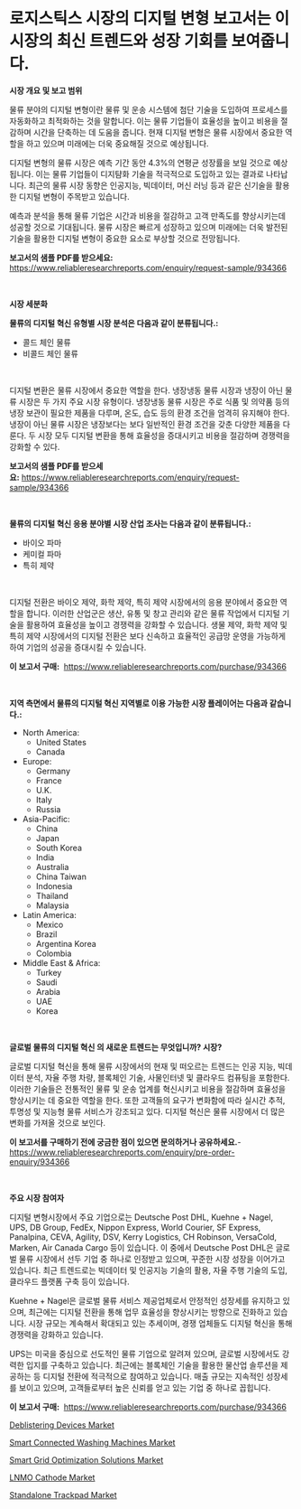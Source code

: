 <p><h1>로지스틱스 시장의 디지털 변형 보고서는 이 시장의 최신 트렌드와 성장 기회를 보여줍니다.</h1></p><p><strong>시장 개요 및 보고 범위</strong></p>
<p><p>물류 분야의 디지털 변형이란 물류 및 운송 시스템에 첨단 기술을 도입하여 프로세스를 자동화하고 최적화하는 것을 말합니다. 이는 물류 기업들이 효율성을 높이고 비용을 절감하며 시간을 단축하는 데 도움을 줍니다. 현재 디지털 변형은 물류 시장에서 중요한 역할을 하고 있으며 미래에는 더욱 중요해질 것으로 예상됩니다. </p><p>디지털 변형의 물류 시장은 예측 기간 동안 4.3%의 연평균 성장률을 보일 것으로 예상됩니다. 이는 물류 기업들이 디지턈화 기술을 적극적으로 도입하고 있는 결과로 나타납니다. 최근의 물류 시장 동향은 인공지능, 빅데이터, 머신 러닝 등과 같은 신기술을 활용한 디지털 변형이 주목받고 있습니다. </p><p>예측과 분석을 통해 물류 기업은 시간과 비용을 절감하고 고객 만족도를 향상시키는데 성공할 것으로 기대됩니다. 물류 시장은 빠르게 성장하고 있으며 미래에는 더욱 발전된 기술을 활용한 디지털 변형이 중요한 요소로 부상할 것으로 전망됩니다.</p></p>
<p><strong>보고서의 샘플 PDF를 받으세요:</strong> <a href="https://www.reliableresearchreports.com/enquiry/request-sample/934366">https://www.reliableresearchreports.com/enquiry/request-sample/934366</a></p>
<p>&nbsp;</p>
<p><strong>시장 세분화</strong></p>
<p><strong>물류의 디지털 혁신 유형별 시장 분석은 다음과 같이 분류됩니다.:</strong></p>
<p><ul><li>콜드 체인 물류</li><li>비콜드 체인 물류</li></ul></p>
<p>&nbsp;</p>
<p><p>디지털 변환은 물류 시장에서 중요한 역할을 한다. 냉장냉동 물류 시장과 냉장이 아닌 물류 시장은 두 가지 주요 시장 유형이다. 냉장냉동 물류 시장은 주로 식품 및 의약품 등의 냉장 보관이 필요한 제품을 다루며, 온도, 습도 등의 환경 조건을 엄격히 유지해야 한다. 냉장이 아닌 물류 시장은 냉장보다는 보다 일반적인 환경 조건을 갖춘 다양한 제품을 다룬다. 두 시장 모두 디지털 변환을 통해 효율성을 증대시키고 비용을 절감하며 경쟁력을 강화할 수 있다.</p></p>
<p><strong>보고서의 샘플 PDF를 받으세요:</strong>&nbsp;<a href="https://www.reliableresearchreports.com/enquiry/request-sample/934366">https://www.reliableresearchreports.com/enquiry/request-sample/934366</a></p>
<p>&nbsp;</p>
<p><strong> 물류의 디지털 혁신 응용 분야별 시장 산업 조사는 다음과 같이 분류됩니다.:</strong></p>
<p><ul><li>바이오 파마</li><li>케미컬 파마</li><li>특히 제약</li></ul></p>
<p>&nbsp;</p>
<p><p>디지털 전환은 바이오 제약, 화학 제약, 특히 제약 시장에서의 응용 분야에서 중요한 역할을 합니다. 이러한 산업군은 생산, 유통 및 창고 관리와 같은 물류 작업에서 디지털 기술을 활용하여 효율성을 높이고 경쟁력을 강화할 수 있습니다. 생물 제약, 화학 제약 및 특히 제약 시장에서의 디지털 전환은 보다 신속하고 효율적인 공급망 운영을 가능하게 하여 기업의 성공을 증대시킬 수 있습니다.</p></p>
<p><strong>이 보고서 구매:</strong>&nbsp; <a href="https://www.reliableresearchreports.com/purchase/934366">https://www.reliableresearchreports.com/purchase/934366</a></p>
<p>&nbsp;</p>
<p><strong>지역 측면에서 물류의 디지털 혁신 지역별로 이용 가능한 시장 플레이어는 다음과 같습니다.:</strong></p>
<p><ul>
    <li>
        North America:
        <ul>
            <li>United States</li>
            <li>Canada</li>
        </ul>
    </li>
    <li>
        Europe:
        <ul>
            <li>Germany</li>
            <li>France</li>
            <li>U.K.</li>
            <li>Italy</li>
            <li>Russia</li>
        </ul>
    </li>
    <li>
        Asia-Pacific:
        <ul>
            <li>China</li>
            <li>Japan</li>
            <li>South Korea</li>
            <li>India</li>
            <li>Australia</li>
            <li>China Taiwan</li>
            <li>Indonesia</li>
            <li>Thailand</li>
            <li>Malaysia</li>
        </ul>
    </li>
    <li>
        Latin America:
        <ul>
            <li>Mexico</li>
            <li>Brazil</li>
            <li>Argentina Korea</li>
            <li>Colombia</li>
        </ul>
    </li>
    <li>
        Middle East & Africa:
        <ul>
            <li>Turkey</li>
            <li>Saudi</li>
            <li>Arabia</li>
            <li>UAE</li>
            <li>Korea</li>
        </ul>
    </li>
    </ul></p>
<p>&nbsp;</p>
<p><strong>글로벌 물류의 디지털 혁신 의 새로운 트렌드는 무엇입니까? 시장?</strong></p>
<p><p>글로벌 디지털 혁신을 통해 물류 시장에서의 현재 및 떠오르는 트렌드는 인공 지능, 빅데이터 분석, 자율 주행 차량, 블록체인 기술, 사물인터넷 및 클라우드 컴퓨팅을 포함한다. 이러한 기술들은 전통적인 물류 및 운송 업계를 혁신시키고 비용을 절감하며 효율성을 향상시키는 데 중요한 역할을 한다. 또한 고객들의 요구가 변화함에 따라 실시간 추적, 투명성 및 지능형 물류 서비스가 강조되고 있다. 디지털 혁신은 물류 시장에서 더 많은 변화를 가져올 것으로 보인다.</p></p>
<p><strong>이 보고서를 구매하기 전에 궁금한 점이 있으면 문의하거나 공유하세요.</strong>- <a href="https://www.reliableresearchreports.com/enquiry/pre-order-enquiry/934366">https://www.reliableresearchreports.com/enquiry/pre-order-enquiry/934366</a></p>
<p>&nbsp;</p>
<p><strong>주요 시장 참여자</strong></p>
<p><p>디지털 변형시장에서 주요 기업으로는 Deutsche Post DHL, Kuehne + Nagel, UPS, DB Group, FedEx, Nippon Express, World Courier, SF Express, Panalpina, CEVA, Agility, DSV, Kerry Logistics, CH Robinson, VersaCold, Marken, Air Canada Cargo 등이 있습니다. 이 중에서 Deutsche Post DHL은 글로벌 물류 시장에서 선두 기업 중 하나로 인정받고 있으며, 꾸준한 시장 성장을 이어가고 있습니다. 최근 트렌드로는 빅데이터 및 인공지능 기술의 활용, 자율 주행 기술의 도입, 클라우드 플랫폼 구축 등이 있습니다.</p><p>Kuehne + Nagel은 글로벌 물류 서비스 제공업체로서 안정적인 성장세를 유지하고 있으며, 최근에는 디지털 전환을 통해 업무 효율성을 향상시키는 방향으로 진화하고 있습니다. 시장 규모는 계속해서 확대되고 있는 추세이며, 경쟁 업체들도 디지털 혁신을 통해 경쟁력을 강화하고 있습니다.</p><p>UPS는 미국을 중심으로 선도적인 물류 기업으로 알려져 있으며, 글로벌 시장에서도 강력한 입지를 구축하고 있습니다. 최근에는 블록체인 기술을 활용한 물산업 솔루션을 제공하는 등 디지털 전환에 적극적으로 참여하고 있습니다. 매출 규모는 지속적인 성장세를 보이고 있으며, 고객들로부터 높은 신뢰를 얻고 있는 기업 중 하나로 꼽힙니다.</p></p>
<p><strong>이 보고서 구매:</strong>&nbsp;&nbsp;<a href="https://www.reliableresearchreports.com/purchase/934366">https://www.reliableresearchreports.com/purchase/934366</a></p>
<p><p><a href="https://five-trouble-98a.notion.site/Global-Deblistering-Devices-Market-Size-and-Market-Trends-Insights-and-Projections-from-2024-to-203-e8673fb6ce06488689a7a04f6fee218b">Deblistering Devices Market</a></p><p><a href="https://github.com/angelajermaine/Market-Research-Report-List-2/blob/main/smart-connected-washing-machines-market.md">Smart Connected Washing Machines Market</a></p><p><a href="https://github.com/beatblasta/Market-Research-Report-List-2/blob/main/smart-grid-optimization-solutions-market.md">Smart Grid Optimization Solutions Market</a></p><p><a href="https://view.publitas.com/reportprime-1/lnmo-cathode-market-furnish-information-about-market-size-market-share-market-dynamics-and-projections-spanning-from-2024-to-2031/">LNMO Cathode Market</a></p><p><a href="https://view.publitas.com/reportprime-1/standalone-trackpad-market-with-the-goal-of-estimating-the-market-size-and-future-growth-potential-of-various-market-segments-based-on-component-applications-end-user-and-region/">Standalone Trackpad Market</a></p></p>
